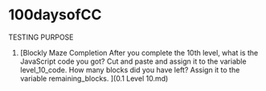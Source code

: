 # 100daysofCC
TESTING PURPOSE

1. [Blockly Maze Completion
After you complete the 10th level, what is the JavaScript code you got? 
Cut and paste and assign it to the variable level_10_code.
How many blocks did you have left? 
Assign it to the variable remaining_blocks.
](0.1 Level 10.md)
